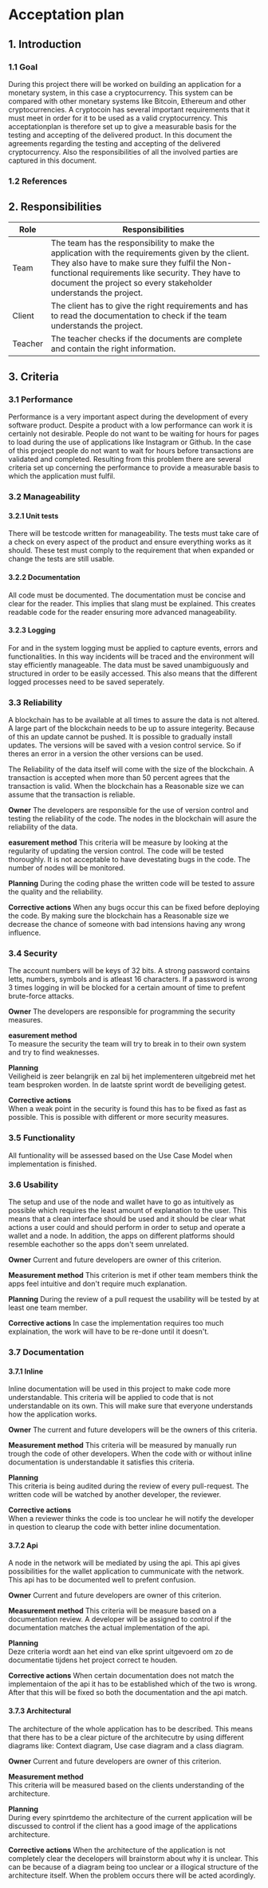 # Acceptation plan

## 1. Introduction

### 1.1 Goal
During this project there will be worked on building an application for a monetary system, in this case a cryptocurrency. This system can be compared with other monetary systems like Bitcoin, Ethereum and other cryptocurrencies. A cryptocoin has several important requirements that it must meet in order for it to be used as a valid cryptocurrency. This acceptationplan is therefore set up to give a measurable basis for the testing and accepting of the delivered product. In this document the agreements regarding the testing and accepting of the delivered cryptocurrency. Also the responsibilities of all the involved parties are captured in this document.

### 1.2 References

## 2. Responsibilities

| Role    | Responsibilities |
|   ---   |      ---         |
| Team    | The team has the responsibility to make the application with the requirements given by the client. They also have to make sure they fulfil the Non-functional requirements like security. They have to document the project so every stakeholder understands the project.|
| Client  | The client has to give the right requirements and has to read the documentation to check if the team understands the project. |
| Teacher | The teacher checks if the documents are complete and contain the right information. |

## 3. Criteria

### 3.1 Performance
Performance is a very important aspect during the development of every software product. Despite a product with a low performance can work it is certainly not desirable. People do not want to be waiting for hours for pages to load during the use of applications like Instagram or Github. In the case of this project people do not want to wait for hours before transactions are validated and completed. Resulting from this problem there are several criteria set up concerning the performance to provide a measurable basis to which the application must fulfil.

### 3.2 Manageability

#### 3.2.1 Unit tests
There will be testcode written for manageability. The tests must take care of a check on every aspect of the product and ensure everything works as it should. These test must comply to the requirement that when expanded or change the tests are still usable.

#### 3.2.2 Documentation
All code must be documented. The documentation must be concise and clear for the reader. This implies that slang must be explained. This creates readable code for the reader ensuring more advanced manageability.

#### 3.2.3 Logging
For and in the system logging must be applied to capture events, errors and functionalities. In this way incidents will be traced and the environment will stay efficiently manageable. The data must be saved unambiguously and structured in order to be easily accessed. This also means that the different logged processes need to be saved seperately.

### 3.3 Reliability
A blockchain has to be available at all times to assure the data is not altered. A large part of the blockchain needs to be up to assure integerity. Because of this an update cannot be pushed. It is possible to gradually install updates. The versions will be saved with a vesion control service. So if theres an error in a version the other versions can be used.

The Reliability of the data itself will come with the size of the blockchain. A transaction is accepted when more than 50 percent agrees that the transaction is valid. When the blockchain has a Reasonable size we can assume that the transaction is reliable.

**Owner**
The developers are responsible for the use of version control and testing the reliability of the code. The nodes in the blockchain will asure the reliability of the data. 

**easurement method**
This criteria will be measure by looking at the regularity of updating the version control. The code will be tested thoroughly. It is not acceptable to have devestating bugs in the code. The number of nodes will be monitored. 

**Planning**
During the coding phase the written code will be tested to assure the quality and the reliability. 

**Corrective actions**
When any bugs occur this can be fixed before deploying the code. By making sure the blockchain has a Reasonable size we decrease the chance of someone with bad intensions having any wrong influence.

### 3.4 Security
The account numbers will be keys of 32 bits. A strong password contains letts, numbers, symbols and is atleast 16 characters. If a password is wrong 3 times logging in will be blocked for a certain amount of time to prefent brute-force attacks.

**Owner**
The developers are responsible for programming the security measures.

**easurement method**  
To measure the security the team will try to break in to their own system and try to find weaknesses.

**Planning**  
Veiligheid is zeer belangrijk en zal bij het implementeren uitgebreid met het team besproken worden. In de laatste sprint wordt de beveiliging getest. 

**Corrective actions**  
When a weak point in the security is found this has to be fixed as fast as possible. This is possible with different or more security measures.  

### 3.5 Functionality
All funtionality will be assessed based on the Use Case Model when implementation is finished.

### 3.6 Usability
The setup and use of the node and wallet have to go as intuitively as possible which requires the least amount of explanation to the user. This means that a clean interface should be used and it should be clear what actions a user could and should perform in order to setup and operate a wallet and a node.
In addition, the apps on different platforms should resemble eachother so the apps don't seem unrelated.

**Owner**
Current and future developers are owner of this criterion.

**Measurement method**
This criterion is met if other team members think the apps feel intuitive and don't require much explanation.

**Planning**
During the review of a pull request the usability will be tested by at least one team member.

**Corrective actions**
In case the implementation requires too much explaination, the work will have to be re-done until it doesn't.

### 3.7 Documentation

#### 3.7.1 Inline
Inline documentation will be used in this project to make code more understandable. This criteria will be applied to code that is not understandable on its own. This will make sure that everyone understands how the application works.

**Owner** 
The current and future developers will be the owners of this criteria.

**Measurement method**
This criteria will be measured by manually run trough the code of other developers. When the code with or without inline documentation is understandable it satisfies this criteria.

**Planning**  
This criteria is being audited during the review of every pull-request. The written code will be watched by another developer, the reviewer. 

**Corrective actions**  
When a reviewer thinks the code is too unclear he will notify the developer in question to clearup the code with better inline documentation.

#### 3.7.2 Api 
A node in the network will be mediated by using the api. This api gives possibilities for the wallet application to cummunicate with the network. This api has to be documented well to prefent confusion. 

**Owner**
Current and future developers are owner of this criterion.

**Measurement method**
This criteria will be measure based on a documentation review. A developer will be assigned to control if the documentation matches the actual implementation of the api.

**Planning**  
Deze criteria wordt aan het eind van elke sprint uitgevoerd om zo de documentatie tijdens het project correct te houden.

**Corrective actions**
When certain documentation does not match the implementaion of the api it has to be established which of the two is wrong. After that this will be fixed so both the documentation and the api match. 

#### 3.7.3 Architectural
The architecture of the whole application has to be described. This means that there has to be a clear picture of the architecutre by using different diagrams like: Context diagram, Use case diagram and a class diagram.

**Owner**
Current and future developers are owner of this criterion.

**Measurement method**  
This criteria will be measured based on the clients understanding of the architecture.

**Planning**  
During every spinrtdemo the architecture of the current application will be discussed to control if the client has a good image of the applications architecture.

**Corrective actions** 
When the architecture of the application is not completely clear the decelopers will brainstorm about why it is unclear. This can be because of a diagram being too unclear or a illogical structure of the architecture itself. When the problem occurs there will be acted acordingly. 
